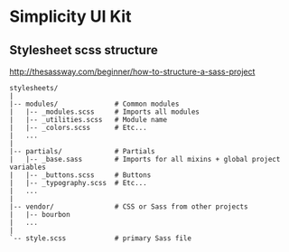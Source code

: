 # Simplicity UI Kit

## Stylesheet scss structure

http://thesassway.com/beginner/how-to-structure-a-sass-project

    stylesheets/
    |
    |-- modules/              # Common modules
    |   |-- _modules.scss     # Imports all modules
    |   |-- _utilities.scss   # Module name
    |   |-- _colors.scss      # Etc...
    |   ...
    |
    |-- partials/             # Partials
    |   |-- _base.sass        # Imports for all mixins + global project variables
    |   |-- _buttons.scss     # Buttons
    |   |-- _typography.scss  # Etc...
    |   ...
    |
    |-- vendor/               # CSS or Sass from other projects
    |   |-- bourbon
    |   ...
    |
    `-- style.scss            # primary Sass file
